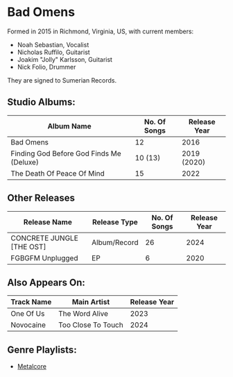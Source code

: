 # Bad Omens

Formed in 2015 in Richmond, Virginia, US, with current members:

* Noah Sebastian, Vocalist
* Nicholas Ruffilo, Guitarist
* Joakim "Jolly" Karlsson, Guitarist
* Nick Folio, Drummer

They are signed to Sumerian Records.

## Studio Albums:

| Album Name | No. Of Songs | Release Year |
|------------|--------------|--------------|
| Bad Omens | 12 | 2016 |
| Finding God Before God Finds Me (Deluxe) | 10 (13) | 2019 (2020) |
| The Death Of Peace Of Mind | 15 | 2022 |

## Other Releases

| Release Name | Release Type | No. Of Songs | Release Year |
|--------------|--------------|--------------|--------------|
| CONCRETE JUNGLE [THE OST] | Album/Record | 26 | 2024 |
| FGBGFM Unplugged | EP | 6 | 2020 |

## Also Appears On:

| Track Name | Main Artist | Release Year |
|------------|-------------|--------------|
| One Of Us  | The Word Alive | 2023 |
| Novocaine | Too Close To Touch | 2024 |

## Genre Playlists:

* [Metalcore](../Genres/Metalcore.md)
